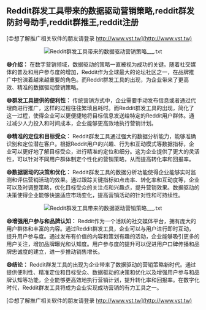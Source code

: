 ## **Reddit群发工具带来的数据驱动营销策略,reddit群发防封号助手,reddit群推王,reddit注册**

[😍想了解推广相关软件的朋友请登录 http://www.vst.tw](http://www.vst.tw)

 <center><img src="https://vst.tw/MP4/tuiguang/png/7.png" alt="Reddit群发工具带来的数据驱动营销策略___.txt"></center>

**😄介绍：**
在数字营销领域，数据驱动的策略一直被视为成功的关键。随着社交媒体的普及和用户参与度的增加，Reddit作为全球最大的论坛社区之一，在品牌推广中扮演着越来越重要的角色。而Reddit群发工具的出现，为企业带来了更高效、精准的数据驱动营销策略。

**😄群发工具提供的便利性：**
传统营销方式中，企业需要手动发布信息或者通过代理商进行推广，这样的过程往往繁琐且耗时。而Reddit群发工具的出现，简化了这一过程，使得企业可以更便捷地将目标信息发送给特定的Reddit用户群体。通过减少人力投入和时间成本，企业能够更高效地执行营销计划。

**😄精准的定位和目标受众：**
Reddit群发工具通过强大的数据分析能力，能够准确识别和定位潜在客户。根据Reddit用户的兴趣、行为和互动模式等数据指标，企业可以更好地了解目标受众，进行精准的定位和细分。这为企业提供了更大的灵活性，可以针对不同用户群体制定个性化的营销策略，从而提高转化率和回报率。

**😄数据驱动的决策和优化：**
Reddit群发工具的数据分析功能使得企业能够实时监测和评估营销活动的效果。通过跟踪关键指标如点击率、转化率和互动度等，企业可以及时调整策略，优化目标受众的关注点和兴趣点，提升营销效果。数据驱动的决策使得企业能够快速适应市场变化，提高营销活动的针对性和可持续性。

 <center><img src="https://vst.tw/MP4/tuiguang/png/1.png" alt="Reddit群发工具带来的数据驱动营销策略___.txt"></center>

**😄增强用户参与和品牌认知：**
Reddit作为一个活跃的社交媒体平台，拥有庞大的用户群体和丰富的内容。通过Reddit群发工具，企业可以与用户进行即时互动，提升用户参与度。通过发布有价值的内容和策划有趣的活动，企业能够吸引更多的用户关注，增加品牌曝光和认知度。用户参与度的提升可以促进用户口碑传播和品牌忠诚度的建立，进一步推动销售增长。

**😄结论：**
Reddit群发工具的出现为企业带来了数据驱动的营销策略新时代。通过提供便利性、精准定位和目标受众、数据驱动的决策和优化以及增强用户参与和品牌认知等功能，企业能够更高效地执行营销计划，提升转化率和回报率。在数字化时代，Reddit群发工具将成为企业实现成功营销的有力工具之一。

[😍想了解推广相关软件的朋友请登录 http://www.vst.tw](http://www.vst.tw)



